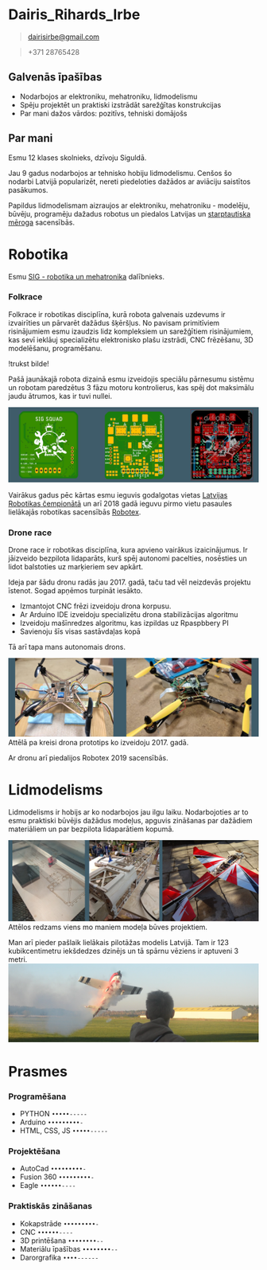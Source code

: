 # Dairis_Rihards_Irbe
> [dairisirbe@gmail.com](mailto:dairisirbe@gmail.com?subject=[GitHub_zina] )

> +371 28765428

## Galvenās īpašības
* Nodarbojos ar elektroniku, mehatroniku, lidmodelismu
* Spēju projektēt un praktiski izstrādāt sarežģītas konstrukcijas
* Par mani dažos vārdos: pozitīvs, tehniski domājošs

## Par mani

Esmu 12 klases skolnieks, dzīvoju Siguldā.

Jau 9 gadus nodarbojos ar tehnisko hobiju lidmodelismu. Cenšos šo nodarbi Latvijā popularizēt, nereti piedeloties dažādos ar aviāciju saistītos pasākumos.

Papildus lidmodelismam aizraujos ar elektroniku, mehatroniku - modelēju, būvēju, programēju dažadus robotus un piedalos Latvijas un [starptautiska mēroga](https://robotex.international/) sacensībās.

# Robotika

Esmu [SIG - robotika un mehatronika](https://www.facebook.com/SIGsquad/) dalībnieks.

### Folkrace

Folkrace ir robotikas disciplīna, kurā robota galvenais uzdevums ir izvairīties un pārvarēt dažādus šķēršļus. No pavisam primitīviem risinājumiem esmu izaudzis lidz kompleksiem un sarežģītiem risinājumiem, kas sevī ieklāuj  specializētu elektronisko plašu izstrādi, CNC frēzēšanu, 3D modelēšanu, programēšanu.

!trukst bilde!

Pašā jaunākajā robota dizainā esmu izveidojis speciālu pārnesumu sistēmu un robotam paredzētus 3 fāzu motoru kontrolierus, kas spēj dot maksimālu jaudu ātrumos, kas ir tuvi nullei.

![BLDC kontrolieris](/images/plate.png)

Vairākus gadus pēc kārtas esmu ieguvis godalgotas vietas [Latvijas Robotikas čempionātā](http://robotuskola.lv/lv/latvijas-robotikas-cempionats-kalendars/) un arī 2018 gadā ieguvu pirmo vietu pasaules lielākajās robotikas sacensībās [Robotex](https://robotex.international).

### Drone race

Drone race ir robotikas disciplīna, kura apvieno vairākus izaicinājumus. Ir jāizveido bezpilota lidaparāts, kurš spēj autonomi pacelties, nosēsties un lidot balstoties uz marķieriem sev apkārt.

Ideja par šādu dronu radās jau 2017. gadā, taču tad vēl neizdevās projektu īstenot. Sogad apņēmos turpināt iesākto. 
* Izmantojot CNC frēzi izveidoju drona korpusu.
* Ar Arduino IDE izveidoju specializētu drona stabilizācijas algoritmu
* Izveidoju mašīnredzes algoritmu, kas izpildas uz Rpaspbbery PI
* Savienoju šīs visas sastāvdaļas kopā

Tā arī tapa mans autonomais drons. 

![Droni](/images/drons.png)
Attēlā pa kreisi drona prototips ko izveidoju 2017. gadā.

Ar dronu arī piedalijos Robotex 2019 sacensībās.

# Lidmodelisms
Lidmodelisms ir hobijs ar ko nodarbojos jau ilgu laiku. Nodarbojoties ar to esmu praktiski būvējis dažādus modeļus, apguvis zināšanas par dažādiem materiāliem un par bezpilota lidaparātiem kopumā.

![Modelis](/images/lidmasinas.png)
Attēlos redzams viens mo maniem modeļa būves projektiem.

Man arī pieder pašlaik lielākais pilotāžas modelis Latvijā. Tam ir 123 kubikcentimetru iekšdedzes dzinējs un tā spārnu vēziens ir aptuveni 3 metri. 
![Edge](/images/edge1.png)

# Prasmes

### Programēšana
* PYTHON `•••••-----`
* Arduino `•••••••••-`        
* HTML, CSS, JS `•••••-----`

### Projektēšana
* AutoCad `•••••••••-`
* Fusion 360 `•••••••••-`
* Eagle `••••••----`

### Praktiskās zināšanas
* Kokapstrāde `•••••••••-`
* CNC `••••••----`
* 3D printēšana `••••••••--`
* Materiālu īpašības `••••••••--`
* Darorgrafika `••••------`
